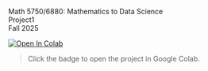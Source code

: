 Math 5750/6880: Mathematics to Data Science  
Project1  
Fall 2025



[![Open In Colab](https://colab.research.google.com/assets/colab-badge.svg)](
https://colab.research.google.com/github/math-data-science-course/Project1/blob/main/project1.ipynb)


> Click the badge to open the project in Google Colab.
